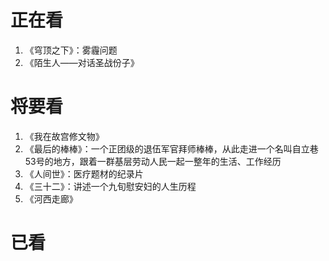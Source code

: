 # 正在看
1. 《穹顶之下》：雾霾问题
2. 《陌生人——对话圣战份子》

# 将要看
1. 《我在故宫修文物》
2. 《最后的棒棒》：一个正团级的退伍军官拜师棒棒，从此走进一个名叫自立巷53号的地方，跟着一群基层劳动人民一起一整年的生活、工作经历
3. 《人间世》：医疗题材的纪录片
4. 《三十二》：讲述一个九旬慰安妇的人生历程
5. 《河西走廊》

# 已看